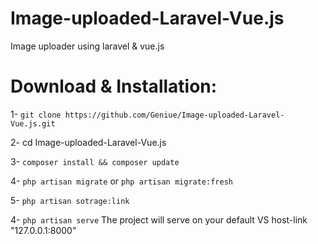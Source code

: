 # Image-uploaded-Laravel-Vue.js
Image uploader using laravel &amp; vue.js

# Download & Installation: 
1- `git clone https://github.com/Geniue/Image-uploaded-Laravel-Vue.js.git`

2-  cd  Image-uploaded-Laravel-Vue.js

3- `composer install && composer update`

4- `php artisan migrate` or `php artisan migrate:fresh`

5-  `php artisan sotrage:link`

4- `php artisan serve` The project will serve on your default VS host-link "127.0.0.1:8000"
